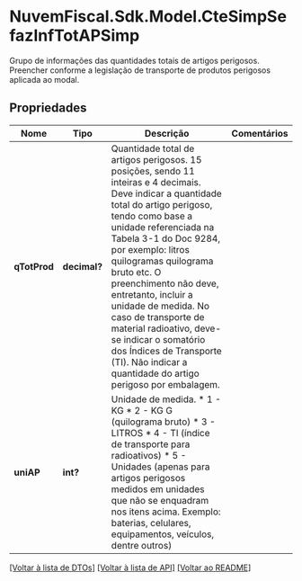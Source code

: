 # NuvemFiscal.Sdk.Model.CteSimpSefazInfTotAPSimp
Grupo de informações das quantidades totais de artigos perigosos.  Preencher conforme a legislação de transporte de produtos perigosos aplicada ao modal.

## Propriedades

Nome | Tipo | Descrição | Comentários
------------ | ------------- | ------------- | -------------
**qTotProd** | **decimal?** | Quantidade total de artigos perigosos.  15 posições, sendo 11 inteiras e 4 decimais.  Deve indicar a quantidade total do artigo perigoso, tendo como base a unidade referenciada na Tabela 3-1 do Doc 9284, por exemplo: litros  quilogramas  quilograma bruto etc. O preenchimento não deve, entretanto, incluir a unidade de medida. No caso de transporte de material radioativo, deve-se indicar o somatório dos Índices de Transporte (TI). Não indicar a quantidade do artigo perigoso por embalagem. | 
**uniAP** | **int?** | Unidade de medida.  * 1 - KG  * 2 - KG G (quilograma bruto)  * 3 - LITROS  * 4 - TI (índice de transporte para radioativos)  * 5 - Unidades (apenas para artigos perigosos medidos em unidades que não se enquadram nos itens acima. Exemplo: baterias, celulares, equipamentos, veículos, dentre outros) | 

[[Voltar à lista de DTOs]](../README.md#documentation-for-models) [[Voltar à lista de API]](../README.md#documentation-for-api-endpoints) [[Voltar ao README]](../README.md)

